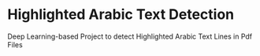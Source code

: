 # Highlighted Arabic Text Detection
Deep Learning-based Project to detect Highlighted Arabic Text Lines in Pdf Files
